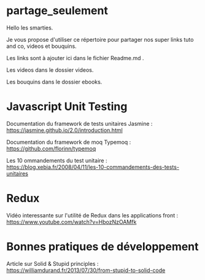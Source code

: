 # partage_seulement

Hello les smarties.

Je vous propose d'utiliser ce répertoire pour partager nos super links tuto and co, videos et bouquins.

Les links sont à ajouter ici dans le fichier Readme.md .

Les videos dans le dossier videos.

Les bouquins dans le dossier ebooks.


# Javascript Unit Testing

Documentation du framework de tests unitaires Jasmine : https://jasmine.github.io/2.0/introduction.html

Documentation du framework de moq Typemoq : https://github.com/florinn/typemoq

Les 10 ommandements du test unitaire : https://blog.xebia.fr/2008/04/11/les-10-commandements-des-tests-unitaires

# Redux

Vidéo interessante sur l'utilité de Redux dans les applications front : https://www.youtube.com/watch?v=HbozNzOAMfk

# Bonnes pratiques de développement

Article sur Solid & Stupid principles : https://williamdurand.fr/2013/07/30/from-stupid-to-solid-code


